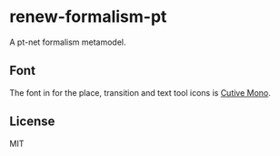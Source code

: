 # renew-formalism-pt

A pt-net formalism metamodel.

## Font
The font in for the place, transition and text tool icons is [Cutive Mono][0].

## License 
MIT

[0]: https://fonts.google.com/specimen/Cutive+Mono
